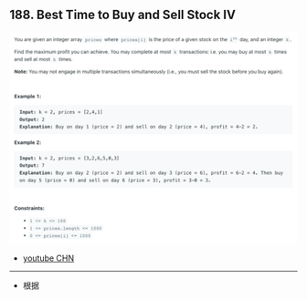 ## 188. Best Time to Buy and Sell Stock IV
![](img/2023-04-01-00-42-43.png)

- [youtube CHN](https://www.youtube.com/watch?v=USEFjOtuyA4&t=706s)
---

- 根据